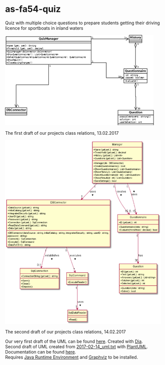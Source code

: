 # as-fa54-quiz

Quiz with multiple choice questions to prepare students getting their driving licence for sportboats in inland waters  

![UML 1.0](/img/2017-02-13_uml.png?raw=true "UML 1.0")  

The first draft of our projects class relations, 13.02.2017  

![UML 1.1](/img/2017-02-14_uml.png?raw=true "UML 1.1")  

The second draft of our projects class relations, 14.02.2017  

Our very first draft of the UML can be found [here](/uml/2017-02-13_uml.dia). Created with [Dia](http://dia-installer.de/).  
Second draft of UML created from [2017-02-14_uml.txt](/uml/2017-02-14_uml.txt) with [PlantUML](http://plantuml.com/).  
Documentation can be found [here](http://plantuml.com/PlantUML_Language_Reference_Guide.pdf).  
Requires [Java Runtime Environment](https://www.java.com/en/download/) and [Graphviz](http://www.graphviz.org/) to be installed.  
